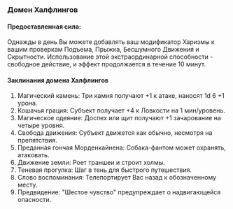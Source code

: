 ### Домен Халфлингов
#### Предоставленная сила:
Однажды в день Вы можете добавлять ваш модификатор Харизмы к вашим проверкам Подъема, Прыжка, Бесшумного Движения и Скрытности. Использование этой экстраординарной способности - свободное действие, и эффект продолжается в течение 10 минут.
#### Заклинания домена Халфлингов
1. Магический камень: Три камня получают +1 к атаке, наносят 1d 6 +1 урона.
2. Кошачья грация: Субъект получает +4 к Ловкости на 1 мин/уровень.
3. Магическое одеяние: Доспех или щит получают +1 зачарование на четыре уровня.
4. Свобода движения: Субъект движется как обычно, несмотря на препятствия.
5. Преданная гончая Морденкайнена: Собака-фантом может охранять, атаковать.
6. Движение земли: Роет траншеи и строит холмы.
7. Теневая прогулка: Шаг в тень для быстрого путешествия.
8. Слово воспоминания: Телепортирует Вас назад к обозначенному месту.
9. Предвидение: "Шестое чувство" предупреждает о надвигающейся опасности.